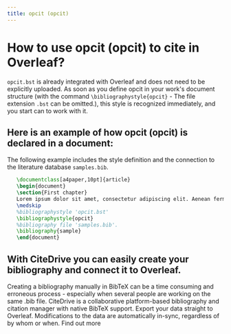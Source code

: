 ```yaml
---
title: opcit (opcit)
---
```


# How to use opcit (opcit) to cite in Overleaf? 
`opcit.bst` is already integrated with Overleaf and does not need to be explicitly uploaded. As soon as you define opcit in your work's document structure (with the command `\bibliographystyle{opcit}` - The file extension `.bst` can be omitted.), this style is recognized immediately, and you start can to work with it.

## Here is an example of how opcit (opcit) is declared in a document:
The following example includes the style definition and the connection to the literature database `samples.bib`.
```tex
   \documentclass[a4paper,10pt]{article}
   \begin{document}
   \section{First chapter}
   Lorem ipsum dolor sit amet, consectetur adipiscing elit. Aenean fermentum justo massa, ut maximus mauris sodales et. Aenean vel elit a erat rhoncus pharetra.
   \medskip
   %bibliographystyle 'opcit.bst'
   \bibliographystyle{opcit}
   %bibliography file 'samples.bib'.
   \bibliography{sample}
   \end{document}
```

## With CiteDrive you can easily create your bibliography and connect it to Overleaf. 
Creating a bibliography manually in BibTeX can be a time consuming and erroneous process - especially when several people are working on the same .bib file. CiteDrive is a collaborative platform-based bibliography and citation manager with native BibTeX support. Export your data straight to Overleaf. Modifications to the data are automatically in-sync, regardless of by whom or when. Find out more